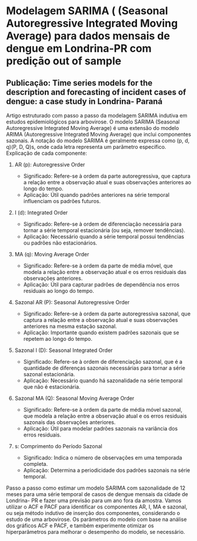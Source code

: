 # Modelagem SARIMA ( (Seasonal Autoregressive Integrated Moving Average) para dados mensais de dengue em Londrina-PR com predição out of sample
## Publicação: Time series models for the description and forecasting of incident cases of dengue: a case study in Londrina- Paraná

Artigo estruturado com passo a passo da modelagem SARIMA indutiva em estudos epidemiológicos para arbovirose.
O modelo SARIMA (Seasonal Autoregressive Integrated Moving Average) é uma extensão do modelo ARIMA (Autoregressive Integrated Moving Average) que inclui componentes sazonais. A notação do modelo SARIMA é geralmente expressa como (p, d, q)(P, D, Q)s, onde cada letra representa um parâmetro específico. 
Explicação de cada componente:

1. AR (p): Autoregressive Order
   - Significado: Refere-se à ordem da parte autoregressiva, que captura a relação entre a observação atual e suas observações anteriores ao longo do tempo.
   - Aplicação: Útil quando padrões anteriores na série temporal influenciam os padrões futuros.

2. I (d): Integrated Order
   - Significado: Refere-se à ordem de diferenciação necessária para tornar a série temporal estacionária (ou seja, remover tendências).
   - Aplicação: Necessário quando a série temporal possui tendências ou padrões não estacionários.

3. MA (q): Moving Average Order
   - Significado: Refere-se à ordem da parte de média móvel, que modela a relação entre a observação atual e os erros residuais das observações anteriores.
   - Aplicação: Útil para capturar padrões de dependência nos erros residuais ao longo do tempo.

4. Sazonal AR (P): Seasonal Autoregressive Order
   - Significado: Refere-se à ordem da parte autoregressiva sazonal, que captura a relação entre a observação atual e suas observações anteriores na mesma estação sazonal.
   - Aplicação: Importante quando existem padrões sazonais que se repetem ao longo do tempo.

5. Sazonal I (D): Seasonal Integrated Order
   - Significado: Refere-se à ordem de diferenciação sazonal, que é a quantidade de diferenças sazonais necessárias para tornar a série sazonal estacionária.
   - Aplicação: Necessário quando há sazonalidade na série temporal que não é estacionária.

6. Sazonal MA (Q): Seasonal Moving Average Order
   - Significado: Refere-se à ordem da parte de média móvel sazonal, que modela a relação entre a observação atual e os erros residuais sazonais das observações anteriores.
   - Aplicação: Útil para modelar padrões sazonais na variância dos erros residuais.

7. s: Comprimento do Período Sazonal
   - Significado: Indica o número de observações em uma temporada completa.
   - Aplicação: Determina a periodicidade dos padrões sazonais na série temporal.


Passo a passo como estimar um modelo SARIMA com sazonalidade de 12 meses para uma série temporal de casos de dengue mensais da cidade de Londrina- PR e fazer uma previsão para um ano fora da amostra. Vamos utilizar o ACF e PACF para identificar os componentes AR, I, MA e sazonal, ou seja método indutivo de inserção dos componentes, considerando o estudo de uma arbovirose.
Os parâmetros do modelo com base na análise dos gráficos ACF e PACF, e também experimente otimizar os hiperparâmetros para melhorar o desempenho do modelo, se necessário. 


